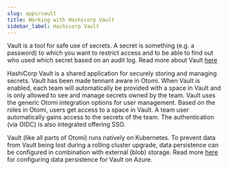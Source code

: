```yaml
---
slug: apps/vault
title: Working with Hashicorp Vault
sidebar_label: Hashicorp Vault
---
```


Vault is a tool for safe use of secrets. A secret is something (e.g. a password) to which you want to restrict access and to be able to find out who used which secret based on an audit log. Read more about Vault [here](https://www.vaultproject.io/docs/what-is-vault)

HashiCorp Vault is a shared application for securely storing and managing secrets. Vault has been made tennant aware in Otomi. When Vault is enabled, each team will automatically be provided with a space in Vault and is only allowed to see and manage secrets owned by the team. Vault uses the generic Otomi integration options for user management. Based on the roles in Otomi, users get access to a space in Vault. A team user automatically gains access to the secrets of the team. The authentication (via OIDC) is also integrated offering SSO.

Vault (like all parts of Otomi) runs natively on Kubernetes. To prevent data from Vault being lost during a rolling cluster upgrade, data persistence can be configured in combination with external (blob) storage. Read more [here](https://www.vaultproject.io/docs/configuration/storage/azure) for configuring data persistence for Vault on Azure.
